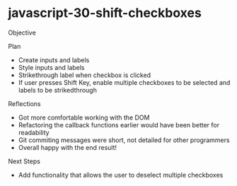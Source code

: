 # javascript-30-shift-checkboxes

Objective 

Plan 
- Create inputs and labels
- Style inputs and labels
- Strikethrough label when checkbox is clicked
- If user presses Shift Key, enable multiple checkboxes to be selected and labels to be strikedthrough

Reflections
- Got more comfortable working with the DOM
- Refactoring the callback functions earlier would have been better for readability
- Git commiting messages were short, not detailed for other programmers
- Overall happy with the end result!

Next Steps
- Add functionality that allows the user to deselect multiple checkboxes

